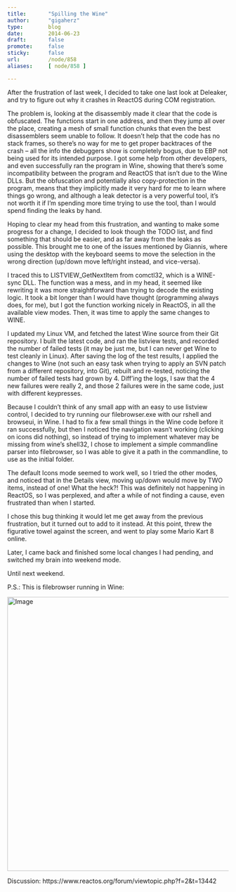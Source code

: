 ```yaml
---
title:       "Spilling the Wine"
author:      "gigaherz"
type:        blog
date:        2014-06-23
draft:       false
promote:     false
sticky:      false
url:         /node/858
aliases:     [ node/858 ]

---
```


<p>After the frustration of last week, I decided to take one last look at Deleaker, and try to figure out why it crashes in ReactOS during COM registration.</p>
<p>The problem is, looking at the disassembly made it clear that the code is obfuscated. The functions start in one address, and then they jump all over the place, creating a mesh of small function chunks that even the best disassemblers seem unable to follow. It doesn’t help that the code has no stack frames, so there’s no way for me to get proper backtraces of the crash – all the info the debuggers show is completely bogus, due to EBP not being used for its intended purpose. I got some help from other developers, and even successfully ran the program in Wine, showing that there’s some incompatibility between the program and ReactOS that isn’t due to the Wine DLLs. But the obfuscation and potentially also copy-protection in the program, means that they implicitly made it very hard for me to learn where things go wrong, and although a leak detector is a very powerful tool, it’s not worth it if I’m spending more time trying to use the tool, than I would spend finding the leaks by hand.</p>
<p>Hoping to clear my head from this frustration, and wanting to make some progress for a change, I decided to look though the TODO list, and find something that should be easier, and as far away from the leaks as possible. This brought me to one of the issues mentioned by Giannis, where using the desktop with the keyboard seems to move the selection in the wrong direction (up/down move left/right instead, and vice-versa).</p>
<p>I traced this to LISTVIEW_GetNextItem from comctl32, which is a WINE-sync DLL. The function was a mess, and in my head, it seemed like rewriting it was more straightforward than trying to decode the existing logic. It took a bit longer than I would have thought (programming always does, for me), but I got the function working nicely in ReactOS, in all the available view modes. Then, it was time to apply the same changes to WINE.</p>
<p>I updated my Linux VM, and fetched the latest Wine source from their Git repository. I built the latest code, and ran the listview tests, and recorded the number of failed tests (it may be just me, but I can never get Wine to test cleanly in Linux). After saving the log of the test results, I applied the changes to Wine (not such an easy task when trying to apply an SVN patch from a different repository, into Git), rebuilt and re-tested, noticing the number of failed tests had grown by 4. Diff’ing the logs, I saw that the 4 new failures were really 2, and those 2 failures were in the same code, just with different keypresses.</p>
<p>Because I couldn’t think of any small app with an easy to use listview control, I decided to try running our filebrowser.exe with our rshell and browseui, in Wine. I had to fix a few small things in the Wine code before it ran successfully, but then I noticed the navigation wasn’t working (clicking on icons did nothing), so instead of trying to implement whatever may be missing from wine’s shell32, I chose to implement a simple commandline parser into filebrowser, so I was able to give it a path in the commandline, to use as the initial folder.</p>
<p>The default Icons mode seemed to work well, so I tried the other modes, and noticed that in the Details view, moving up/down would move by TWO items, instead of one! What the heck?! This was definitely not happening in ReactOS, so I was perplexed, and after a while of not finding a cause, even frustrated than when I started.</p>
<p>I chose this bug thinking it would let me get away from the previous frustration, but it turned out to add to it instead. At this point, threw the figurative towel against the screen, and went to play some Mario Kart 8 online.</p>
<p>Later, I came back and finished some local changes I had pending, and switched my brain into weekend mode.</p>
<p>Until next weekend.</p>
<p>P.S.: This is filebrowser running in Wine:</p>
<p><a href="/sites/default/files/imagepicker/2924/Ubuntu-2014-06-23-17-55-40.png" target="_blank"><img alt="Image" class="imgp_img" src="/sites/default/files/imagepicker/2924/Ubuntu-2014-06-23-17-55-40.png" style="width: 640px; height: 624px;"></a></p>
<p>Discussion: https://www.reactos.org/forum/viewtopic.php?f=2&amp;t=13442</p>


